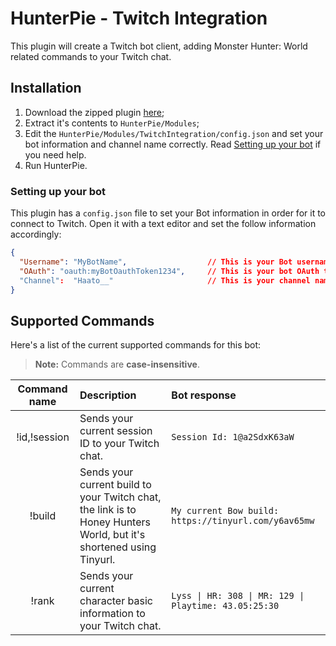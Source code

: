 # HunterPie - Twitch Integration

This plugin will create a Twitch bot client, adding Monster Hunter: World related commands to your Twitch chat.

## Installation

1. Download the zipped plugin [here](https://cdn.discordapp.com/attachments/743880059680587816/743885283363127376/TwitchIntegration.zip);
2. Extract it's contents to `HunterPie/Modules`;
3. Edit the `HunterPie/Modules/TwitchIntegration/config.json` and set your bot information and channel name correctly. Read [Setting up your bot](#Setting-up-your-bot) if you need help.
4. Run HunterPie.

### Setting up your bot

This plugin has a `config.json` file to set your Bot information in order for it to connect to Twitch. Open it with a text editor and set the follow information accordingly:

```json
{
  "Username": "MyBotName",                  // This is your Bot username
  "OAuth": "oauth:myBotOauthToken1234",     // This is your bot OAuth token prefixed by oauth:, you can get one here: you can get it here: https://twitchapps.com/tmi/
  "Channel":  "Haato__"                     // This is your channel name
}
```

## Supported Commands

Here's a list of the current supported commands for this bot:

> **Note:** Commands are **case-insensitive**.

Command name | Description | Bot response
:-----------:|:--------------------------------------------------|:---------
!id,!session          | Sends your current session ID to your Twitch chat. | `Session Id: 1@a2SdxK63aW`
!build       | Sends your current build to your Twitch chat, the link is to Honey Hunters World, but it's shortened using Tinyurl. | `My current Bow build: https://tinyurl.com/y6av65mw`
!rank        | Sends your current character basic information to your Twitch chat. | `Lyss \| HR: 308 \| MR: 129 \| Playtime: 43.05:25:30`